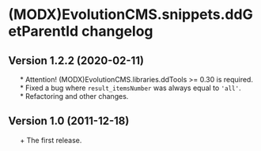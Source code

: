 # (MODX)EvolutionCMS.snippets.ddGetParentId changelog


## Version 1.2.2 (2020-02-11)
* \* Attention! (MODX)EvolutionCMS.libraries.ddTools >= 0.30 is required.
* \* Fixed a bug where `result_itemsNumber` was always equal to `'all'`.
* \* Refactoring and other changes.


## Version 1.0 (2011-12-18)
* \+ The first release.


<style>ul{list-style:none;}</style>